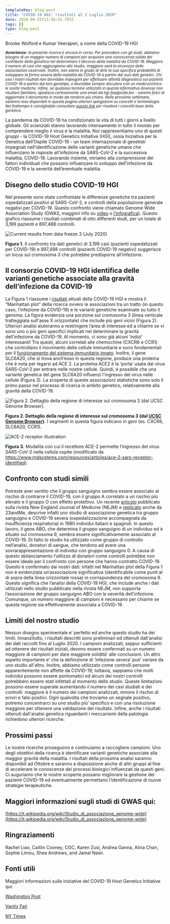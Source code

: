 ```yaml
---
templateKey: blog-post
title: "COVID-19 HGI: risultati al 2 Luglio 2020"
date: 2020-09-25T13:58:54.797Z
tags: []
type: blog-post
---
```


Brooke Wolford e Kumar Veerapen, a nome della COVID-19 HGI

<small>
<em>
<strong>Avvertenze:</strong> la presente ricerca è ancora in corso. Per procedere con gli studi, abbiamo bisogno di un maggior numero di campioni per acquisire una conoscenza solida del contributo della genetica nel determinare il decorso della malattia da COVID-19. Maggiore il numero di casi che aggiungiamo allo studio, maggiore sarà la sicurezza delle associazioni osservate. Inoltre, non siamo in grado di dirle la sua specifica probabilità di sviluppare la forma severa della malattia da COVID-19 a partire dai suoi dati genetici. Chi usa i nostri risultati non dovrebbe impiegarli per effettuare attività diagnostica sui pazienti COVID-19 a partire dal loro genotipo, e dovrebbe sempre discutere con un medico/clinico le scelte mediche. Infine, se qualsiasi termine utilizzato in questa informativa dovesse non risultare familiare, spedisca cortesemente una email ad hgi-faq@icda.bio - saremo felici di aggiornare il documento in modo da renderlo più chiaro. Nelle prossime settimane, saranno rese disponibili in questa pagina ulteriori spiegazioni su concetti e terminologia. Nel frattempo è consigliabile consultare <a href="https://medlineplus.gov/genetics/understanding/" target="_blank" rel="noopener noreferrer">questo link</a> per rivedere i concetti base della genetica.
</em>
</small>

La pandemia da COVID-19 ha condizionato la vita di tutti i giorni a livello globale. Gli scienziati stanno lavorando intensamente in tutto il mondo per comprendere meglio il virus e la malattia. Noi rappresentiamo uno di questi gruppi - la COVID-19 Host Genetics Initiative (HGI), ossia Iniziativa per la Genetica dell’Ospite COVID-19 - un team internazionale di genetisti impegnati nell’identificazione delle varianti genetiche umane che influenzano le risposte all’infezione da SARS-CoV-2 e la successiva malattia, COVID-19. Lavorando insieme, miriamo alla comprensione dei fattori individuali che possono influenzare lo sviluppo dell’infezione da COVID-19 e la severità dell’eventuale malattia.

## Disegno dello studio COVID-19 HGI

Nel presente sono state confrontate le differenze genetiche tra pazienti ospedalizzati positivi al SARS-CoV-2, e controlli della popolazione generale negativi per COVID-19. Questo confronto viene chiamato Genome Wide Association Study (GWAS, maggiori info su  [video](https://www.youtube.com/watch?v=cgyc55JhdcM) o [l’infografica](https://www.broadinstitute.org/visuals/explainer-genome-wide-association-studies)). Questo grafico riassume i risultati combinati di otto differenti studi, per un totale di 3,199 pazienti e 897,488 controlli.


![ Current results from data freeze 3 (July 2020)](/img/scicomm_blog_post_20200924.png)
<figcaption class="manual-md-inline-caption">
<strong>Figura 1.</strong> Il confronto tra dati genetici di 3,199 casi (pazienti ospedalizzati per COVID-19) e 897,488 controlli (pazienti COVID-19 negativi) suggerisce un locus sul cromosoma 3 che potrebbe predisporre all’infezione.
</figcaption>

## Il consorzio COVID-19 HGI identifica delle varianti genetiche associate alla gravità dell’infezione da COVID-19

La Figura 1 riassume i [risultati](/results/) attuali della COVID-19 HGI e mostra il “Manhattan plot” della ricerca ovvero le associazioni tra un tratto (in questo caso, l’infezione da COVID-19) e le varianti genetiche esaminate su tutto il genoma. La figura evidenzia una porzione sul cromosoma 3 (linea verticale tratteggiata sull'asse X orizzontale) che include più geni vicini (Figura 2). Ulteriori analisi aiuteranno a restringere l’area di interesse ed a chiarire se vi sono uno o più geni specifici implicati nel determinare la gravità dell'infezione da COVID-19. Al momento, ci sono già alcuni ‘indizi’ interessanti! Tra questi, alcuni correlati alle chemochine (CXCR6 e CCR1) che controllano il movimento delle cellule immunitarie e sono fondamentali per il [funzionamento del sistema immunitario innato](https://www.ncbi.nlm.nih.gov/pmc/articles/PMC4448619/). Inoltre, il gene SLC6A20, che si trova anch’esso in questa regione, produce una proteina che è nota per legarsi ad ACE 2.
La proteina ACE2 è la ‘porta’ usata dal virus SARS-CoV-2 per entrare nelle nostre cellule. Quindi, è possibile che una variante genetica del gene SLC6A20 influenzi l'ingresso del virus nelle cellule (Figura 3). La scoperta di queste associazioni statistiche sono solo il primo passo nel processo di ricerca in ambito genetico, relativamente alla gravità della COVID-19.


![Figura 2. Dettaglio della regione di interesse sul cromosoma 3 (dal UCSC Genome Browser). ](/img/hgt_genome_32a4d_7bc390.jpg)
<figcaption class="manual-md-inline-caption">
<strong>Figura 2. Dettaglio della regione di interesse sul cromosoma 3 (dal <a href="https://genome.ucsc.edu" target="_blank" rel="noopener noreferrer">UCSC Genome Browser</a>).</strong> I segmenti in questa figura indicano in geni (es. CXCR6, SLC6A20, CCR1).
</figcaption>

![ACE-2 receptor illustration](/img/unnamed.png)
<figcaption class="manual-md-inline-caption">
<strong>Figura 3.</strong> Modalità con cui il recettore ACE-2 permette l’ingresso del virus SARS-CoV-2 nella cellula ospite (modificato da <a href="https://www.rndsystems.com/resources/articles/ace-2-sars-receptor-identified" target="_blank" rel="noopener noreferrer">https://www.rndsystems.com/resources/articles/ace-2-sars-receptor-identified</a>).
</figcaption>

## Confronto con studi simili

Potreste aver sentito che il gruppo sanguigno sembra essere associato al rischio di contrarre il COVID-19, con il gruppo A correlato a un rischio più elevato e il gruppo O con effetto protettivo. Un recente [articolo](https://www.nejm.org/doi/full/10.1056/NEJMoa2020283) pubblicato sulla rivista New England Journal of Medicine (NEJM) e [replicato](https://www.medrxiv.org/content/10.1101/2020.09.04.20188318v1) anche da 23andMe, descrive infatti uno studio di associazione genetica tra gruppo sanguigno e COVID-19 severa (ospedalizzazione accompagnata da insufficienza respiratoria) in 1980 individui italiani e spagnoli. In questo lavoro, il gene ABO, che determina il gruppo sanguigno di un individuo ed è situato sul cromosoma 9, sembra essere significativamente associato al COVID-19. Di fatto lo studio ha utilizzato come gruppo di controllo nell’analisi, donatori di sangue, che tendono ad avere una sovrarappresentazione di individui con gruppo sanguigno 0. A causa di questo sbilanciamento l’utilizzo di donatori come controlli potrebbe non essere ideale per il confronto con persone che hanno contratto COVID-19. Questo è confermato dai nostri dati: infatti nel Manhattan plot della Figura 1 non è evidenziata un’associazione significativa (identificabile come punti al di sopra della linea orizzontale rossa) in corrispondenza del cromosoma 9. Questo significa che l’analisi della COVID-19 HGI, che include anche i dati utilizzati nello studio pubblicato nella rivista NEJM, non supporta l’associazione del gruppo sanguigno ABO con la severità dell’infezione. Comunque, un numero maggiore di campioni è necessario per chiarire se questa regione sia effettivamente associata a COVID-19.

## Limiti del nostro studio

Nessun disegno sperimentale e’ perfetto ed anche questo studio ha dei limiti. Innanzitutto, i risultati descritti sono preliminari ed ottenuti dall'analisi dei dati raccolti fino al Luglio 2020. I campioni analizzati, seppur sufficienti ad ottenere dei risultati iniziali, devono essere confermati su un numero maggiore di campioni per dare maggiore solidità’ alle conclusioni. Un altro aspetto importante e’ che la definizione di ‘infezione severa’ può’ variare da uno studio all'altro. Inoltre, abbiamo utilizzato come controlli persone apparentemente non affette da COVID-19; tuttavia, sappiamo che molti individui possono essere asintomatici ed alcuni dei nostri controlli potrebbero essere stati infettati al momento dello studio. Queste limitazioni possono essere superate aumentando il numero dei casi studiati e  dei controlli: maggiore è il numero dei campioni analizzati, minore il rischio di errori e falsi positivi. Ogni qualvolta che troviamo un segnale positivo, potremo concentrarci su uno studio più’ specifico e con una risoluzione maggiore per ottenere una validazione del risultato. Infine, anche i risultati ottenuti dall'analisi genetica riguardanti i meccanismi della patologia richiedono ulteriori ricerche.

## Prossimi passi

Le nostre ricerche proseguono e continuiamo a raccogliere campioni. Uno degli obiettivi della ricerca è identificare varianti genetiche associate alla maggior gravità della malattia. I risultati della prossima analisi saranno disponibili ad Ottobre e saranno a disposizione anche di altri gruppi al fine di accelerare le conoscenze dei processi biologici influenzati da questi geni. Ci auguriamo che le nostre scoperte possano migliorare la gestione dei pazienti COVID-19 ed eventualmente permettano l’identificazione di nuove strategie terapeutiche.

## Maggiori informazioni sugli studi di GWAS qui:

[https://it.wikipedia.org/wiki/Studio_di_associazione_genome-wide](https://it.wikipedia.org/wiki/Studio_di_associazione_genome-wide)

## Ringraziamenti

Rachel Liao, Caitlin Cooney, CGC, Karen Zusi, Andrea Ganna, Alina Chan, Sophie Limou, Shea Andrews, and Jamal Nasir.

## Fonti utili

Maggiori informazioni sulle iniziative del COVID-19 Host Genetics Initiative qui:

[Washington Post](https://www.washingtonpost.com/opinions/2020/04/27/covid-19-quickly-kills-some-while-others-dont-show-symptoms-can-genetics-explain-this/)

[Vanity Fair](https://www.vanityfair.com/news/2020/04/genetic-chances-of-dying-from-coronavirus)

[NY Times](https://www.nytimes.com/2020/06/03/health/coronavirus-blood-type-genetics.html)
